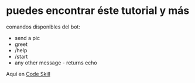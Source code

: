 # puedes encontrar éste tutorial y más

comandos disponibles del bot:

* send a pic
* greet
* /help
* /start
* any other message - returns echo

Aquí en [Code Skill](https://code-skills.blogspot.mx)
